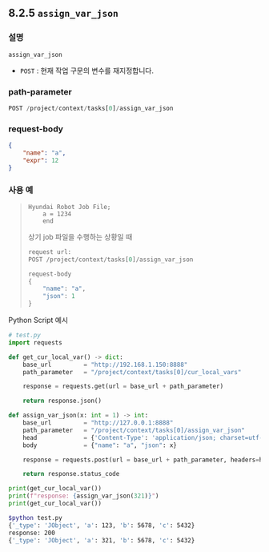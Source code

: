 ﻿## 8.2.5 `assign_var_json`

### 설명

`assign_var_json`

- `POST` : 현재 작업 구문의 변수를 재지정합니다.

### path-parameter

```python
POST /project/context/tasks[0]/assign_var_json
```

### request-body
```json
{
    "name": "a",
    "expr": 12
}
```

### 사용 예

<blockquote>

```text
Hyundai Robot Job File;
    a = 1234
    end
```

상기 job 파일을 수행하는 상황일 때

```python
request url:
POST /project/context/tasks[0]/assign_var_json

request-body
{
    "name": "a",
    "json": 1
}
```

</blockquote>

Python Script 예시

```python
# test.py
import requests

def get_cur_local_var() -> dict:
    base_url         = "http://192.168.1.150:8888"
    path_parameter   = "/project/context/tasks[0]/cur_local_vars"

    response = requests.get(url = base_url + path_parameter)

    return response.json()

def assign_var_json(x: int = 1) -> int:
    base_url         = "http://127.0.0.1:8888"
    path_parameter   = "/project/context/tasks[0]/assign_var_json"
    head             = {'Content-Type': 'application/json; charset=utf-8'}
    body             = {"name": "a", "json": x}

    response = requests.post(url = base_url + path_parameter, headers=head, json=body)

    return response.status_code

print(get_cur_local_var())
print(f"response: {assign_var_json(321)}")
print(get_cur_local_var())
```
```sh
$python test.py 
{'_type': 'JObject', 'a': 123, 'b': 5678, 'c': 5432}
response: 200
{'_type': 'JObject', 'a': 321, 'b': 5678, 'c': 5432}
```